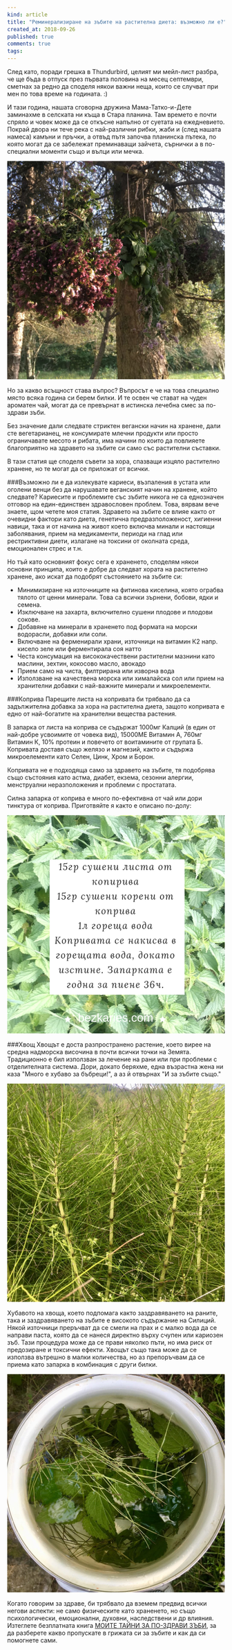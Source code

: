 ```yaml
---
kind: article
title: "Реминерализиране на зъбите на растителна диета: възможно ли е?"
created_at: 2018-09-26
published: true
comments: true
tags:
--- 
```

След като, поради грешка в Thundurbird, целият ми мейл-лист разбра, че ще бъда в отпуск през първата половина на месец септември, сметнах за редно да споделя някои важни неща, които се случват при мен по това време на годината. :)

И тази година, нашата сговорна дружина Мама-Татко-и-Дете заминахме в селската ни къща в Стара планина. Там времето е почти спряло и човек може да се откъсне напълно от суетата на ежедневието. Покрай двора ни тече река с най-различни рибки, жаби и (след нашата намеса) камъни и пръчки, а отвъд пътя започва планинска пътека, по която могат да се забележат преминаващи зайчета, сърнички а в по-специални моменти също и вълци или мечка.

![herbs1](/images/posts/herbs1.jpg)

Но за какво всъщност става въпрос? Въпросът е че на това специално място всяка година си берем билки. И те освен че стават на чуден ароматен чай, могат да се превърнат в истинска лечебна смес за по-здрави зъби.

<!-- more -->

Без значение дали следвате стриктен вегански начин на хранене, дали сте вегетарианец, не консумирате млечни продукти или просто ограничавате месото и рибата, има начини по които да повлияете благоприятно на здравето на зъбите си само със растителни съставки.

В тази статия ще споделя съвети за хора, спазващи изцяло растително хранене, но те могат да се приложат от всички.

###Възможно ли е да излекувате кариеси, възпаления в устата или оголени венци без да нарушавате веганският начин на хранене, който следвате?
Кариесите и проблемите със зъбите никога не са еднозначен отговор на един-единствен здравословен проблем. Това, вярвам вече знаете, щом четете моя статия.
Здравето на зъбите се влияе както от очевидни фактори като диета, генетична предразположеност, хигиенни навици, така и от начина на живот което включва минали и настоящи заболявания, прием на медикаменти, периоди на глад или рестриктивни диети, излагане на токсини от околната среда, емоционален стрес и т.н.

Но тъй като основният фокус сега е храненето, споделям някои основни принципа, които е добре да следват хората на растително хранене, ако искат да подобрят състоянието на зъбите си:
- Минимизиране на източниците на фитинова киселина, която ограбва тялото от ценни минерали. Това са всички зърнени, бобови, ядки и семена.
- Изключване на захарта, включително сушени плодове и плодови сокове.
- Добавяне на минерали в храненето под формата на морски водорасли, добавки или соли.
- Включване на ферменирали храни, източници на витамин К2 напр. кисело зеле или ферментирала соя натто
- Честа консумация на висококачествени растителни мазнини като маслини, зехтин, кокосово масло, авокадо
- Прием само на чиста, филтрирана или изворна вода
- Използване на качествена морска или хималайска сол или прием на хранителни добавки с най-важните минерали и микроелементи.

###Коприва
Парещите листа на копривата би трябвало да са задължителна добавка за хора на растителна диета, защото копривата е едно от най-богатите на хранителни вещества растения.

В запарка от листа на коприва се съдържат 1000мг Калций (в един от най-добре усвоимите от човека вид), 15000МЕ Витамин А, 760мг Витамин К, 10% протеин и повечето от воитамините от групата Б. Копривата доставя също желязо и магнезий, както и съдържа микроелементи като Селен, Цинк, Хром и Борон.

Копривата не е подходяща само за здравето на зъбите, тя подобрява също състояния като астма, диабет, екзема, сезонни алергии, менструални неразположения и проблеми с простатата.

Силна запарка от коприва е много по-ефективна от чай или дори тинктура от коприва. Приготвяйте я както е описано по-долу:

![herbs3](/images/posts/herbs3.jpg)

###Хвощ
Хвощът е доста разпространено растение, което вирее на средна надморска височина в почти всички точки на Земята. Традиционно е бил използван за лечение на рани или при проблеми с отделителната система. Дори, докато беряхме, една възрастна жена ни каза "Много е хубаво за бъбреци!", а аз й отвърнах "И за зъбите също."

![herbs4](/images/posts/herbs4.jpg)

Хубавото на хвоща, което подпомага както заздравяването на раните, така и заздравяването на зъбите е високото съдържание на Силиций. Някой източници преръчват да се смели на прах и с малко вода да се направи паста, която да се нанеся директно върху счупен или кариозен зъб. Тази процедура може да се прави няколко пъти, но има риск от предозиране и токсични ефекти. Хвощът също така може да се използва вътрешно в малки количества, но аз препоръчвам да се приема като запарка в комбинация с други билки.

![herbs5](/images/posts/herbs5.jpg)

Когато говорим за здраве, би трябвало да вземем предвид всички негови аспекти: не само физическите като храненето, но също психологически, емоционални, духовни, наследствени и др влияния. 
Изтеглете безплатната книга [МОИТЕ ТАЙНИ ЗА ПО-ЗДРАВИ ЗЪБИ](http://www.bezkaries.com/books/), за да разберете какво пропускате в грижата си за зъбите и как да си помогнете сами.



